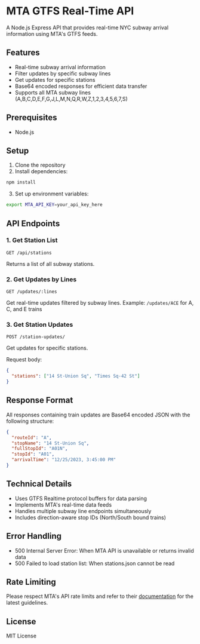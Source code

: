 # MTA GTFS Real-Time API

A Node.js Express API that provides real-time NYC subway arrival information using MTA's GTFS feeds.

## Features

- Real-time subway arrival information
- Filter updates by specific subway lines
- Get updates for specific stations
- Base64 encoded responses for efficient data transfer
- Supports all MTA subway lines (A,B,C,D,E,F,G,J,L,M,N,Q,R,W,Z,1,2,3,4,5,6,7,S)

## Prerequisites

- Node.js

## Setup

1. Clone the repository
2. Install dependencies:

```bash
npm install
```

3. Set up environment variables:

```bash
export MTA_API_KEY=your_api_key_here
```

## API Endpoints

### 1. Get Station List

```
GET /api/stations
```

Returns a list of all subway stations.

### 2. Get Updates by Lines

```
GET /updates/:lines
```

Get real-time updates filtered by subway lines.
Example: `/updates/ACE` for A, C, and E trains

### 3. Get Station Updates

```
POST /station-updates/
```

Get updates for specific stations.

Request body:

```json
{
  "stations": ["14 St-Union Sq", "Times Sq-42 St"]
}
```

## Response Format

All responses containing train updates are Base64 encoded JSON with the following structure:

```json
{
  "routeId": "A",
  "stopName": "14 St-Union Sq",
  "fullStopId": "A01N",
  "stopId": "A01",
  "arrivalTime": "12/25/2023, 3:45:00 PM"
}
```

## Technical Details

- Uses GTFS Realtime protocol buffers for data parsing
- Implements MTA's real-time data feeds
- Handles multiple subway line endpoints simultaneously
- Includes direction-aware stop IDs (North/South bound trains)

## Error Handling

- 500 Internal Server Error: When MTA API is unavailable or returns invalid data
- 500 Failed to load station list: When stations.json cannot be read

## Rate Limiting

Please respect MTA's API rate limits and refer to their [documentation](https://api.mta.info/) for the latest guidelines.

## License

MIT License
